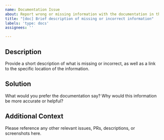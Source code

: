 ```yaml
---
name: Documentation Issue
about: Report wrong or missing information with the documentation in the repo.
title: "[doc] Brief description of missing or incorrect information"
labels: 'type: docs'
assignees: ''

---
```


<!--

Thanks for stopping by to let us know something could be better!

**PLEASE READ**: If you have a support contract with Google, please create an 
issue in the [support console](https://cloud.google.com/support/) instead of 
filing on GitHub. This will ensure a timely response.

Please run down the following list and make sure you've tried the usual "quick fixes":

  - Search the issues already opened: https://github.com/GoogleCloudPlatform/cloudsql-proxy/issues
  - Check for answers on StackOverflow: http://stackoverflow.com/questions/google-cloud-sql

If you are still having issues, please include as much information as possible:

--> 
## Description
Provide a short description of what is missing or incorrect, as well as a link to the specific location of the information. 

## Solution
What would you prefer the documentation say? Why would this information be more accurate or helpful? 

## Additional Context
Please reference any other relevant issues, PRs, descriptions, or screenshots here.
